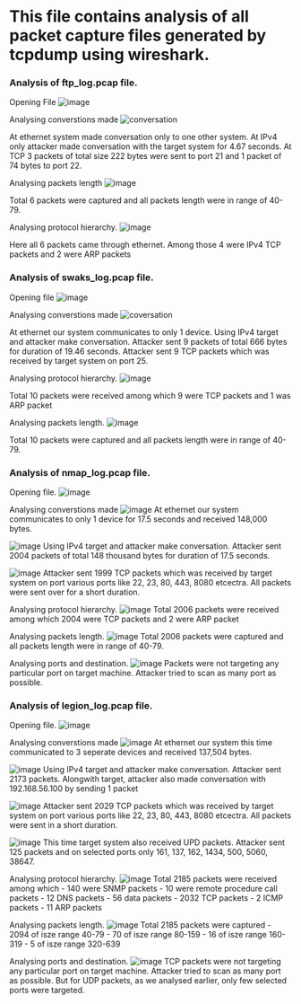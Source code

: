 # This file contains analysis of all packet capture files generated by tcpdump using wireshark.

### Analysis of ftp_log.pcap file.

Opening File
![image](https://github.com/hiyasharma/Team-Detect-vulnerabilities/assets/66080016/93f4c33d-6ab0-4a1a-b44b-c8608900b2ea)

Analysing converstions made
![conversation](https://github.com/hiyasharma/Team-Detect-vulnerabilities/assets/66080016/fcd9b23f-11b0-4976-980b-5fe314004158)

At ethernet system made conversation only to one other system. 
At IPv4 only attacker made conversation with the target system for 4.67 seconds.
At TCP 3 packets of total size 222 bytes were sent to port 21 and 1 packet of 74 bytes to port 22. 

Analysing packets length
![image](https://github.com/hiyasharma/Team-Detect-vulnerabilities/assets/66080016/ee38db71-6e99-4d5b-b38a-ee6ba7de512f)

Total 6 packets were captured and all packets length were in range of 40-79.

Analysing protocol hierarchy.
![image](https://github.com/hiyasharma/Team-Detect-vulnerabilities/assets/66080016/7bd3200b-b5c1-46b2-82b0-3d70dacff860)

Here all 6 packets came through ethernet. Among those 4 were IPv4 TCP packets and 2 were ARP packets

### Analysis of swaks_log.pcap file.

Opening file
![image](https://github.com/hiyasharma/Team-Detect-vulnerabilities/assets/66080016/d062c0c1-72c3-4b9f-9083-a3ed72368624)

Analysing converstions made
![coversation](https://github.com/hiyasharma/Team-Detect-vulnerabilities/assets/66080016/e2bffda6-9308-4c9c-8561-d9e091f8ab4b)

At ethernet our system communicates to only 1 device.
Using IPv4 target and attacker make conversation. Attacker sent 9 packets of total 666 bytes for duration of 19.46 seconds.
Attacker sent 9 TCP packets which was received by target system on port 25.

Analysing protocol hierarchy.
![image](https://github.com/hiyasharma/Team-Detect-vulnerabilities/assets/66080016/ccc644df-4da5-4ede-b321-0cd52acabf1a)

Total 10 packets were received among which 9 were TCP packets and 1 was ARP packet

Analysing packets length.
![image](https://github.com/hiyasharma/Team-Detect-vulnerabilities/assets/66080016/ed30dcff-1def-433a-9b71-64e7f34f440f)

Total 10 packets were captured and all packets length were in range of 40-79.

### Analysis of nmap_log.pcap file.

Opening file.
![image](https://github.com/hiyasharma/Team-Detect-vulnerabilities/assets/66080016/1dc513b6-208e-4c8d-99cf-e733ae0651ce)

Analysing converstions made
![image](https://github.com/hiyasharma/Team-Detect-vulnerabilities/assets/66080016/bf3bb2cf-b3cd-4f0d-b26c-1f342924c036)
At ethernet our system communicates to only 1 device for 17.5 seconds and received 148,000 bytes.

![image](https://github.com/hiyasharma/Team-Detect-vulnerabilities/assets/66080016/eb58e75c-f893-4b65-a826-cf8647643d36)
Using IPv4 target and attacker make conversation. Attacker sent 2004 packets of total 148 thousand bytes for duration of 17.5 seconds.

![image](https://github.com/hiyasharma/Team-Detect-vulnerabilities/assets/66080016/0c733923-4226-42df-8486-62e25e243126)
Attacker sent 1999 TCP packets which was received by target system on port various ports like 22, 23, 80, 443, 8080 etcectra. All packets were sent over for a short duration.

Analysing protocol hierarchy.
![image](https://github.com/hiyasharma/Team-Detect-vulnerabilities/assets/66080016/851d5a98-73bf-4696-853f-def0bae5c44d)
Total 2006 packets were received among which 2004 were TCP packets and 2 were ARP packet

Analysing packets length.
![image](https://github.com/hiyasharma/Team-Detect-vulnerabilities/assets/66080016/aeb18aab-f8d8-4c5c-8be9-8400dd960cd5)
Total 2006 packets were captured and all packets length were in range of 40-79.

Analysing ports and destination.
![image](https://github.com/hiyasharma/Team-Detect-vulnerabilities/assets/66080016/908fa424-f44b-4bfa-a984-4035656f82cd)
Packets were not targeting any particular port on target machine. Attacker tried to scan as many port as possible.

### Analysis of legion_log.pcap file.

Opening file.
![image](https://github.com/hiyasharma/Team-Detect-vulnerabilities/assets/66080016/ee6d69d3-b481-4f53-96f2-2ea6319a7672)

Analysing converstions made
![image](https://github.com/hiyasharma/Team-Detect-vulnerabilities/assets/66080016/efee187a-b6b4-466a-8196-e90d0113afea)
At ethernet our system this time communicated to 3 seperate devices and received 137,504 bytes.

![image](https://github.com/hiyasharma/Team-Detect-vulnerabilities/assets/66080016/48d4d203-77fc-4822-9414-21337feccf58)
Using IPv4 target and attacker make conversation. Attacker sent 2173 packets. Alongwith target, attacker also made conversation with 192.168.56.100 by sending 1 packet

![image](https://github.com/hiyasharma/Team-Detect-vulnerabilities/assets/66080016/48ebdeac-9beb-41d4-9f79-e766237ad712)
Attacker sent 2029 TCP packets which was received by target system on port various ports like 22, 23, 80, 443, 8080 etcectra. All packets were sent in a short duration.

![image](https://github.com/hiyasharma/Team-Detect-vulnerabilities/assets/66080016/375b30cc-3083-41df-ab20-77d9344222b5)
This time target system also received UPD packets. Attacker sent 125 packets and on selected ports only 161, 137, 162, 1434, 500, 5060, 38647.

Analysing protocol hierarchy.
![image](https://github.com/hiyasharma/Team-Detect-vulnerabilities/assets/66080016/369020a7-3b8b-487f-809d-b4c47e1021dd)
Total 2185 packets were received among which 
    - 140 were SNMP packets
    - 10 were remote procedure call packets
    - 12 DNS packets
    - 56 data packets
    - 2032 TCP packets
    - 2 ICMP packets
    - 11 ARP packets
    
Analysing packets length.
![image](https://github.com/hiyasharma/Team-Detect-vulnerabilities/assets/66080016/84cdaa16-47a2-4aee-b2c7-27cf1fb4e876)
Total 2185 packets were captured
    - 2094 of isze range 40-79
    - 70 of isze range 80-159
    - 16 of isze range 160-319
    - 5 of isze range 320-639

Analysing ports and destination.
![image](https://github.com/hiyasharma/Team-Detect-vulnerabilities/assets/66080016/7b7812f2-80bb-4e9b-9e33-c2a258472c78)
TCP packets were not targeting any particular port on target machine. Attacker tried to scan as many port as possible.
But for UDP packets, as we analysed earlier, only few selected ports were targeted.

